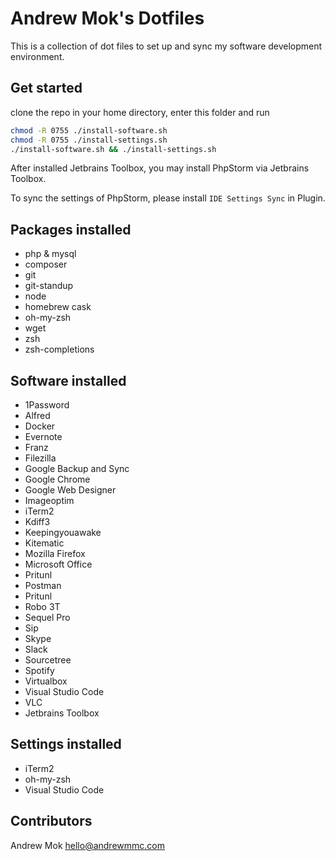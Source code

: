# Andrew Mok's Dotfiles

This is a collection of dot files to set up and sync my software development environment.

## Get started

clone the repo in your home directory, enter this folder and run
``` bash
chmod -R 0755 ./install-software.sh
chmod -R 0755 ./install-settings.sh
./install-software.sh && ./install-settings.sh
```

After installed Jetbrains Toolbox, you may install PhpStorm via Jetbrains Toolbox.

To sync the settings of PhpStorm, please install `IDE Settings Sync` in Plugin.

## Packages installed
* php & mysql
* composer
* git
* git-standup
* node
* homebrew cask
* oh-my-zsh
* wget
* zsh
* zsh-completions

## Software installed
* 1Password
* Alfred
* Docker
* Evernote
* Franz
* Filezilla
* Google Backup and Sync
* Google Chrome
* Google Web Designer
* Imageoptim
* iTerm2
* Kdiff3
* Keepingyouawake
* Kitematic
* Mozilla Firefox
* Microsoft Office
* Pritunl
* Postman
* Pritunl
* Robo 3T
* Sequel Pro
* Sip
* Skype
* Slack
* Sourcetree
* Spotify
* Virtualbox
* Visual Studio Code
* VLC
* Jetbrains Toolbox

## Settings installed
* iTerm2
* oh-my-zsh
* Visual Studio Code

## Contributors

Andrew Mok <hello@andrewmmc.com>
